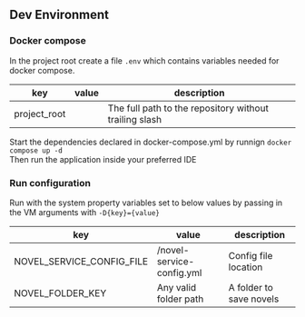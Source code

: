 ## Dev Environment
### Docker compose
In the project root create a file `.env` which contains variables needed for docker compose.

|key|value|description|
|---|---|---|
|project_root|<path-to-repo>|The full path to the repository without trailing slash|
Start the dependencies declared in docker-compose.yml by runnign `docker compose up -d`  
Then run the application inside your preferred IDE

### Run configuration
Run with the system property variables set to below values by passing in the VM arguments with `-D{key}={value}`

|key|value|description|
|---|---|---|
|NOVEL_SERVICE_CONFIG_FILE|<path-to-repo>/novel-service-config.yml|Config file location|
|NOVEL_FOLDER_KEY|Any valid folder path|A folder to save novels|
